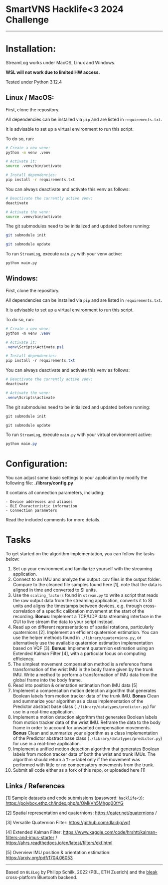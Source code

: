 # SmartVNS Hacklife<3 2024 Challenge
---
# Installation:

StreamLog works under MacOS, Linux and Windows.

__WSL will not work due to limited HW access.__

Tested under Python 3.12.4

## Linux / MacOS:

First, clone the repository.

All dependencies can be installed via `pip` and are listed in `requirements.txt`.

It is advisable to set up a virtual environment to run this script. 

To do so, run:
```bash
# Create a new venv:
python -m venv .venv

# Activate it:
source .venv/bin/activate

# Install dependencies:
pip install -r requirements.txt
```

You can always deactivate and activate this venv as follows:
```bash
# Deactivate the currently active venv:
deactivate

# Activate the venv:
source .venv/bin/activate
```

The git submodules need to be initialized and updated before running:
```bash
git submodule init

git submodule update
```

To run `StreamLog`, execute `main.py` with your venv active:
```bash
python main.py
```

## Windows:

First, clone the repository.

All dependencies can be installed via `pip` and are listed in `requirements.txt`.

It is advisable to set up a virtual environment to run this script. 

To do so, run:
```powershell
# Create a new venv:
python -m venv .venv

# Activate it:
.venv\Scripts\Activate.ps1

# Install dependencies:
pip install -r requirements.txt
```

You can always deactivate and activate this venv as follows:
```powershell
# Deactivate the currently active venv:
deactivate

# Activate the venv:
.venv\Scripts\activate
```

The git submodules need to be initialized and updated before running:
```powershell
git submodule init

git submodule update
```

To run `StreamLog`, execute `main.py` with your virtual environment active:
```powershell
python main.py
```

# Configuration:

You can adjust some basic settings to your application by modify the following file:
__./library/config.py__

It contains all connection parameters, including:

    - Device addresses and aliases
    - BLE Characteristic information
    - Connection parameters

Read the included comments for more details.

# Tasks

To get started on the algorithm implementation, you can follow the tasks below:

1. Set up your environment and familiarize yourself with the streaming application.
2. Connect to an IMU and analyze the output .csv files in the output folder. Compare to the cleaned file samples found here [1], note that the data is aligned in time and converted to SI units.
3. Use the `scaling_factors` found in `stream.py` to write a script that reads the raw output data from the streaming application, converts it to SI units and aligns the timestamps between devices, e.g. through cross-correlation of a specific calibration movement at the start of the recording. **Bonus**: Implement a TCP/UDP data streaming interface in the GUI to live stream the data to your script instead.
4. Read up on different representations of spatial rotations, particularly quaternions [2]. Implement an efficient quaternion estimation. You can use the helper methods found in `./library/quaternions.py`, or alternatively use the available quaternion estimation implementation based on VQF [3]. **Bonus**: Implement quaternion estimation using an Extended Kalman Filter [4], with a particular focus on computing efficiency.
5. The simplest movement compensation method is a reference frame transformation of the wrist IMU in the body frame given by the trunk IMU. Write a method to perform a transformation of IMU data from the global frame into the body frame.
6. Read into position & orientation estimation from IMU data [5]
7. Implement a compensation motion detection algorithm that generates Boolean labels from motion tracker data of the trunk IMU. **Bonus** Clean and summarize your algorithm as a class implementation of the Predictor abstract base class (`./library/datatypes/predictor.py`) for use in a real-time application.
8. Implement a motion detection algorithm that generates Boolean labels from motion tracker data of the wrist IMU. Reframe the data to the body frame in order to account for unwanted compensation movements. **Bonus** Clean and summarize your algorithm as a class implementation of the Predictor abstract base class (`./library/datatypes/predictor.py`) for use in a real-time application.
9. Implement a unified motion detection algorithm that generates Boolean labels from motion tracker data of both the wrist and trunk IMUs. The algorithm should return a `True` label only if the movement was performed with little or no compensatory movements from the trunk.
10. Submit all code either as a fork of this repo, or uploaded here [1]

## Links / References
[1] Sample datasets and code submissions (password: `hacklife<3`): https://polybox.ethz.ch/index.php/s/OMkVh5Mhgq00tYG

[2] Spatial representation and quaternions: https://eater.net/quaternions / 

[3] Versatile Quaternion Filter: https://github.com/dlaidig/vqf

[4] Extended Kalman Filter: https://www.kaggle.com/code/hrshtt/kalman-filters-and-imus-starter / https://ahrs.readthedocs.io/en/latest/filters/ekf.html

[5] Overview IMU position & orientation estimation: https://arxiv.org/pdf/1704.06053


---
Based on `BLELog` by Philipp Schilk, 2022 (PBL, ETH Zuerich) and the [bleak](https://github.com/hbldh/bleak) cross-platform Bluetooth backend.
